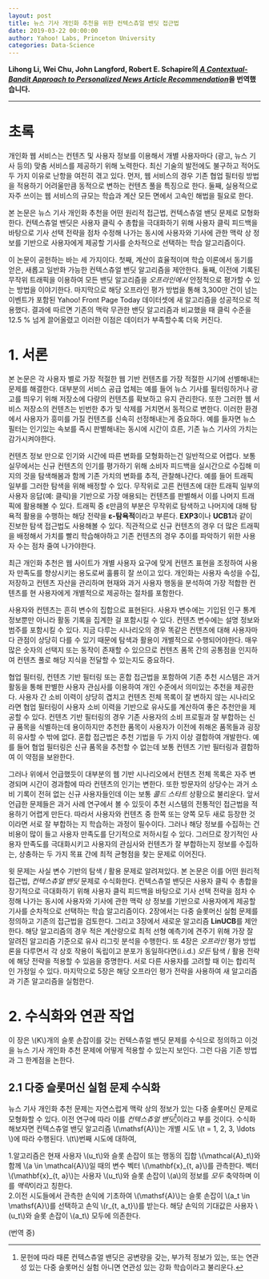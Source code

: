```yaml
---
layout: post
title: 뉴스 기사 개인화 추천을 위한 컨텍스츄얼 밴딧 접근법
date: 2019-03-22 00:00:00
author: Yahoo! Labs, Princeton University
categories: Data-Science
---  
```

  
  
**Lihong Li, Wei Chu, John Langford, Robert E. Schapire의 [*A Contextual-Bandit Approach to Personalized News Article Recommendation*](http://rob.schapire.net/papers/www10.pdf)을 번역했습니다.**
  
  
- - -

# 초록
  
개인화 웹 서비스는 컨텐츠 및 사용자 정보를 이용해서 개별 사용자마다 (광고, 뉴스 기사 등의) 맞춤 서비스를 제공하기 위해 노력한다. 최신 기술의 발전에도 불구하고 적어도 두 가지 이유로 난항을 여전히 겪고 있다. 먼저, 웹 서비스의 경우 기존 협업 필터링 방법을 적용하기 어려울만큼 동적으로 변하는 컨텐츠 풀을 특징으로 한다. 둘째, 실용적으로 자주 쓰이는 웹 서비스의 규모는 학습과 계산 모든 면에서 고속인 해법을 필요로 한다.  
  
본 논문은 뉴스 기사 개인화 추천을 어떤 원리적 접근법, 컨텍스츄얼 밴딧 문제로 모형화한다. 컨텍스츄얼 밴딧은 사용자 클릭 수 총합을 극대화하기 위해 사용자 클릭 피드백을 바탕으로 기사 선택 전략을 점차 수정해 나가는 동시에 사용자와 기사에 관한 맥락 상 정보를 기반으로 사용자에게 제공할 기사를 순차적으로 선택하는 학습 알고리즘이다.  
  
이 논문이 공헌하는 바는 세 가지이다. 첫째, 계산이 효율적이며 학습 이론에서 동기를 얻은, 새롭고 일반화 가능한 컨텍스츄얼 밴딧 알고리즘을 제안한다. 둘째, 이전에 기록된 무작위 트래픽을 이용하여 모든 밴딧 알고리즘을 *오프라인에서* 안정적으로 평가할 수 있는 방법을 이야기한다. 마지막으로 해당 오프라인 평가 방법을 통해 3,300만 건이 넘는 이벤트가 포함된 Yahoo! Front Page Today 데이터셋에 새 알고리즘을 성공적으로 적용했다. 결과에 따르면 기존의 맥락 무관한 밴딧 알고리즘과 비교했을 때 클릭 수준을 12.5 % 넘게 끌어올렸고 이러한 이점은 데이터가 부족할수록 더욱 커진다.
  
# 1. 서론
  
본 논문은 각 사용자 별로 가장 적절한 웹 기반 컨텐츠를 가장 적절한 시기에 선별해내는 문제를 해결한다. 대부분의 서비스 공급 업체는 예를 들어 뉴스 기사를 필터링하거나 광고를 띄우기 위해 저장소에 다량의 컨텐츠를 확보하고 유지 관리한다. 또한 그러한 웹 서비스 저장소의 컨텐츠는 빈번한 추가 및 삭제를 거치면서 동적으로 변한다. 이러한 환경에서 사용자가 흥미를 가질 컨텐츠를 신속히 선정해내는게 중요하다. 예를 들자면 뉴스 필터는 인기있는 속보를 즉시 판별해내는 동시에 시간이 흐른, 기존 뉴스 기사의 가치는 감가시켜야한다.  
  
컨텐츠 정보 만으로 인기와 시간에 따른 변화를 모형화하는건 일반적으로 어렵다. 보통 실무에서는 신규 컨텐츠의 인기를 평가하기 위해 소비자 피드백을 실시간으로 수집해 미지의 것을 탐색해봄과 함께 기존 가치의 변화를 추적, 관찰해나간다. 예를 들어 트래픽 일부를 그러한 탐색을 위해 배정할 수 있다. 무작위로 고른 컨텐츠에 대한 트래픽 일부의 사용자 응답(예: 클릭)을 기반으로 가장 애용되는 컨텐츠를 판별해서 이를 나머지 트래픽에 활용해볼 수 있다. 트래픽 중 ε만큼의 부분은 무작위로 탐색하고 나머지에 대해 탐욕적 활용을 수행하는 해당 전략을 **ε-탐욕적**이라고 부른다. **EXP3**이나 **UCB1**과 같이 진보한 탐색 접근법도 사용해볼 수 있다. 직관적으로 신규 컨텐츠의 경우 더 많은 트래픽을 배정해서 가치를 빨리 학습해야하고 기존 컨텐츠의 경우 추이를 파악하기 위한 사용자 수는 점차 줄여 나가야한다.
  
최근 개인화 추천은 웹 사이트가 개별 사용자 요구에 맞게 컨텐츠 표현을 조정하여 사용자 만족도를 향상시키는 용도로써 훌륭히 잘 쓰이고 있다. 개인화는 사용자 속성을 수집, 저장하고 컨텐츠 자산을 관리하며 현재와 과거 사용자 행동을 분석하여 가장 적합한 컨텐츠를 현 사용자에게 개별적으로 제공하는 절차를 포함한다.
  
사용자와 컨텐츠는 흔히 변수의 집합으로 표현된다. 사용자 변수에는 기입된 인구 통계 정보뿐만 아니라 활동 기록을 집계한 걸 포함시킬 수 있다. 컨텐츠 변수에는 설명 정보와 범주를 포함시킬 수 있다. 지금 다루는 시나리오의 경우 똑같은 컨텐츠에 대해 사용자마다 관점이 상당히 다를 수 있기 때문에 탐색과 활용이 개별적으로 수행되어야한다. 매우 많은 숫자의 선택지 또는 동작이 존재할 수 있으므로 컨텐츠 품목 간의 공통점을 인지하여 컨텐츠 풀로 해당 지식을 전달할 수 있는지도 중요하다.
  
협업 필터링, 컨텐츠 기반 필터링 또는 혼합 접근법을 포함하여 기존 추천 시스템은 과거 활동을 통해 판별한 사용자 관심사를 이용하여 개인 수준에서 의미있는 추천을 제공한다. 사용자 간 소비 이력이 상당히 겹치고 컨텐츠 전체 목록이 잘 변하지 않는 시나리오라면 협업 필터링이 사용자 소비 이력을 기반으로 유사도를 계산하여 좋은 추천안을 제공할 수 있다. 컨텐츠 기반 필터링의 경우 기존 사용자의 소비 프로필과 잘 부합하는 신규 품목을 식별하는데 용이하지만 추천한 품목이 사용자가 이전에 취해온 품목들과 굉장히 유사할 수 밖에 없다. 혼합 접근법은 추천 기법을 두 가지 이상 결합하여 개발한다. 예를 들어 협업 필터링은 신규 품목을 추천할 수 없는데 보통 컨텐츠 기반 필터링과 결합하여 이 약점을 보완한다.  
  
그러나 위에서 언급했듯이 대부분의 웹 기반 시나리오에서 컨텐츠 전체 목록은 자주 변경되며 시간이 경과함에 따라 컨텐츠의 인기는 변한다. 또한 방문자의 상당수는 과거 소비 기록이 전혀 없는 신규 사용자들인데 이는 보통 *콜드 스타트* 상황으로 불리운다. 앞서 언급한 문제들은 과거 사례 연구에서 볼 수 있듯이 추천 시스템의 전통적인 접근법을 적용하기 어렵게 만든다. 따라서 사용자와 컨텐츠 중 한쪽 또는 양쪽 모두 새로 등장한 것이라면 서로 잘 부합하는 지 학습하는 과정이 필수이다. 그러나 해당 정보를 수집하는 건 비용이 많이 들고 사용자 만족도를 단기적으로 저하시킬 수 있다. 그러므로 장기적인 사용자 만족도를 극대화시키고 사용자의 관심사와 컨텐츠가 잘 부합하는지 정보를 수집하는, 상충하는 두 가지 목표 간에 최적 균형점을 찾는 문제로 이어진다.
   
윗 문제는 사실 변수 기반의 탐색 / 활용 문제로 알려져있다. 본 논문은 이를 어떤 원리적 접근법, *컨텍스츄얼 밴딧* 문제로 수식화한다. 컨텍스츄얼 밴딧은 사용자 클릭 수 총합을 장기적으로 극대화하기 위해 사용자 클릭 피드백을 바탕으로 기사 선택 전략을 점차 수정해 나가는 동시에 사용자와 기사에 관한 맥락 상 정보를 기반으로 사용자에게 제공할 기사를 순차적으로 선택하는 학습 알고리즘이다. 2장에서는 다중 슬롯머신 실험 문제를 정의하고 기존의 접근법을 검토한다. 그리고 3장에서 새로운 알고리즘 **LinUCB**를 제안한다. 해당 알고리즘의 경우 적은 계산량으로 최적 선형 예측기에 견주기 위해 가장 잘 알려진 알고리즘 기준으로 유사 리그릿 분석을 수행한다. 또 4장은 *오프라인* 평가 방법론을 다루면서 각 상호 작용이 독립이고 분포가 동일하다면(i.i.d.) *모든* 탐색 / 활용 전략에 해당 전략을 적용할 수 있음을 증명한다. 서로 다른 사용자를 고려할 때 이는 합리적인 가정일 수 있다. 마지막으로 5장은 해당 오프라인 평가 전략을 사용하여 새 알고리즘과 기존 알고리즘을 실험한다.
   
# 2. 수식화와 연관 작업
  
이 장은 \\(K\\)개의 슬롯 손잡이를 갖는 컨텍스츄얼 밴딧 문제를 수식으로 정의하고 이것을 뉴스 기사 개인화 추천 문제에 어떻게 적용할 수 있는지 보인다. 그런 다음 기존 방법과 그 한계점을 논한다.

## 2.1 다중 슬롯머신 실험 문제 수식화

뉴스 기사 개인화 추천 문제는 자연스럽게 맥락 상의 정보가 있는 다중 슬롯머신 문제로 모형화할 수 있다. 이전 연구에 따라 이를 *컨텍스츄얼 밴딧*[^1]이라고 부를 것이다. 수식화해보자면 컨텍스츄얼 밴딧 알고리즘 \\(\mathsf{A}\\)는 개별 시도 \\(t = 1, 2, 3, \ldots \\)에 따라 수행된다. \\(t\\)번째 시도에 대하여,
  
1.알고리즘은 현재 사용자 \\(u_t\\)와 슬롯 손잡이 또는 행동의 집합 \\(\mathcal{A}_t\\)와 함께 \\(a \in \mathcal{A}\\)일 때의 변수 벡터 \\(\mathbf{x}\_{t, a}\\)를 관측한다. 벡터 \\(\mathbf{x}\_{t, a}\\)는 사용자 \\(u_t\\)와 슬롯 손잡이 \\(a\\)의 정보를 *모두* 축약하며 이를 *맥락*이라고 칭한다.  
2.이전 시도들에서 관측한 손익에 기초하여 \\(\mathsf{A}\\)는 슬롯 손잡이 \\(a_t \in \mathsf{A}\\)를 선택하고 손익 \\(r\_{t, a_t}\\)를 받는다. 해당 손익의 기대값은 사용자 \\(u_t\\)와 슬롯 손잡이 \\(a_t\\) 모두에 의존한다.  
  
(번역 중)

[^1]: 문헌에 따라 때론 컨텍스츄얼 밴딧은 공변량을 갖는, 부가적 정보가 있는, 또는 연관성 있는 다중 슬롯머신 실험 아니면 연관성 있는 강화 학습이라고 불리운다.
